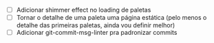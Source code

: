 - [ ] Adicionar shimmer effect no loading de paletas
- [ ] Tornar o detalhe de uma paleta uma página estática (pelo menos o detalhe das primeiras paletas, ainda vou definir melhor)
- [ ] Adicionar git-commit-msg-linter pra padronizar commits
